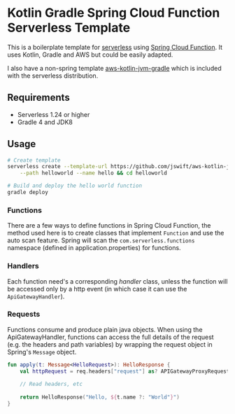 # Kotlin Gradle Spring Cloud Function Serverless Template

This is a boilerplate template for [serverless](https://serverless.com/) using 
[Spring Cloud Function](https://cloud.spring.io/spring-cloud-function/). It uses 
Kotlin, Gradle and AWS but could be easily adapted.

I also have a non-spring template [aws-kotlin-jvm-gradle](https://github.com/jswift/aws-kotlin-jvm-gradle) which is included
with the serverless distribution.

## Requirements
 - Serverless 1.24 or higher
 - Gradle 4 and JDK8 
 
## Usage
```bash
# Create template
serverless create --template-url https://github.com/jswift/aws-kotlin-jvm-spring \
    --path helloworld --name hello && cd helloworld

# Build and deploy the hello world function
gradle deploy
```

### Functions
There are a few ways to define functions in Spring Cloud Function, the method used here is to create
classes that implement `Function` and use the auto scan feature. Spring will scan the `com.serverless.functions`
namespace (defined in application.properties) for functions.

### Handlers
Each function need's a corresponding _handler_ class, unless the function will be accessed only by a http event (in 
which case it can use the `ApiGatewayHandler`).

### Requests
Functions consume and produce plain java objects. When using the ApiGatewayHandler, functions can access the full details of the request (e.g. the headers and
path variables) by wrapping the request object in Spring's `Message` object.

```kotlin
fun apply(t: Message<HelloRequest>): HelloResponse {
    val httpRequest = req.headers["request"] as? APIGatewayProxyRequestEvent ?: return HelloResponse("Failed to get request event")
    
    // Read headers, etc
    
    return HelloResponse("Hello, ${t.name ?: "World"}")
}
```
 
